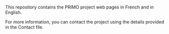 This repository contains the PRIMO project web pages in French and in English.

For more information, you can contact the project using the details provided in the Contact file.
